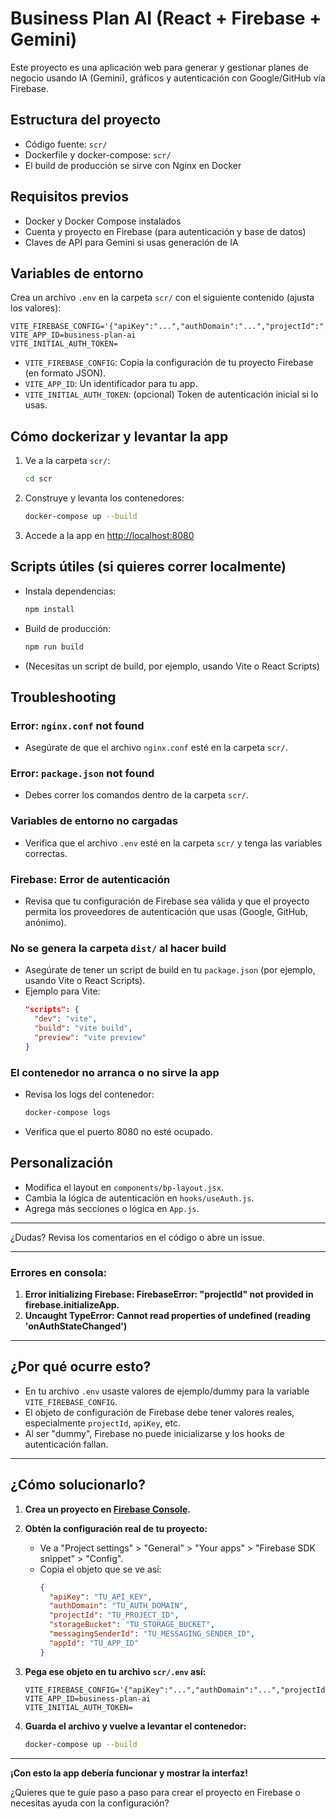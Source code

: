 # Business Plan AI (React + Firebase + Gemini)

Este proyecto es una aplicación web para generar y gestionar planes de negocio usando IA (Gemini), gráficos y autenticación con Google/GitHub vía Firebase.

## Estructura del proyecto

- Código fuente: `scr/`
- Dockerfile y docker-compose: `scr/`
- El build de producción se sirve con Nginx en Docker

## Requisitos previos

- Docker y Docker Compose instalados
- Cuenta y proyecto en Firebase (para autenticación y base de datos)
- Claves de API para Gemini si usas generación de IA

## Variables de entorno

Crea un archivo `.env` en la carpeta `scr/` con el siguiente contenido (ajusta los valores):

```
VITE_FIREBASE_CONFIG='{"apiKey":"...","authDomain":"...","projectId":"...","storageBucket":"...","messagingSenderId":"...","appId":"..."}'
VITE_APP_ID=business-plan-ai
VITE_INITIAL_AUTH_TOKEN=
```

- `VITE_FIREBASE_CONFIG`: Copia la configuración de tu proyecto Firebase (en formato JSON).
- `VITE_APP_ID`: Un identificador para tu app.
- `VITE_INITIAL_AUTH_TOKEN`: (opcional) Token de autenticación inicial si lo usas.

## Cómo dockerizar y levantar la app

1. Ve a la carpeta `scr/`:
   ```sh
   cd scr
   ```
2. Construye y levanta los contenedores:
   ```sh
   docker-compose up --build
   ```
3. Accede a la app en [http://localhost:8080](http://localhost:8080)

## Scripts útiles (si quieres correr localmente)

- Instala dependencias:
  ```sh
  npm install
  ```
- Build de producción:
  ```sh
  npm run build
  ```
- (Necesitas un script de build, por ejemplo, usando Vite o React Scripts)

## Troubleshooting

### Error: `nginx.conf` not found
- Asegúrate de que el archivo `nginx.conf` esté en la carpeta `scr/`.

### Error: `package.json` not found
- Debes correr los comandos dentro de la carpeta `scr/`.

### Variables de entorno no cargadas
- Verifica que el archivo `.env` esté en la carpeta `scr/` y tenga las variables correctas.

### Firebase: Error de autenticación
- Revisa que tu configuración de Firebase sea válida y que el proyecto permita los proveedores de autenticación que usas (Google, GitHub, anónimo).

### No se genera la carpeta `dist/` al hacer build
- Asegúrate de tener un script de build en tu `package.json` (por ejemplo, usando Vite o React Scripts).
- Ejemplo para Vite:
  ```json
  "scripts": {
    "dev": "vite",
    "build": "vite build",
    "preview": "vite preview"
  }
  ```

### El contenedor no arranca o no sirve la app
- Revisa los logs del contenedor:
  ```sh
  docker-compose logs
  ```
- Verifica que el puerto 8080 no esté ocupado.

## Personalización

- Modifica el layout en `components/bp-layout.jsx`.
- Cambia la lógica de autenticación en `hooks/useAuth.js`.
- Agrega más secciones o lógica en `App.js`.

---

¿Dudas? Revisa los comentarios en el código o abre un issue. 

---

### **Errores en consola:**

1. **Error initializing Firebase: FirebaseError: "projectId" not provided in firebase.initializeApp.**
2. **Uncaught TypeError: Cannot read properties of undefined (reading 'onAuthStateChanged')**

---

## ¿Por qué ocurre esto?

- En tu archivo `.env` usaste valores de ejemplo/dummy para la variable `VITE_FIREBASE_CONFIG`.
- El objeto de configuración de Firebase debe tener valores reales, especialmente `projectId`, `apiKey`, etc.
- Al ser "dummy", Firebase no puede inicializarse y los hooks de autenticación fallan.

---

## ¿Cómo solucionarlo?

1. **Crea un proyecto en [Firebase Console](https://console.firebase.google.com/).**
2. **Obtén la configuración real de tu proyecto:**
   - Ve a "Project settings" > "General" > "Your apps" > "Firebase SDK snippet" > "Config".
   - Copia el objeto que se ve así:
     ```json
     {
       "apiKey": "TU_API_KEY",
       "authDomain": "TU_AUTH_DOMAIN",
       "projectId": "TU_PROJECT_ID",
       "storageBucket": "TU_STORAGE_BUCKET",
       "messagingSenderId": "TU_MESSAGING_SENDER_ID",
       "appId": "TU_APP_ID"
     }
     ```
3. **Pega ese objeto en tu archivo `scr/.env` así:**
   ```env
   VITE_FIREBASE_CONFIG='{"apiKey":"...","authDomain":"...","projectId":"...","storageBucket":"...","messagingSenderId":"...","appId":"..."}'
   VITE_APP_ID=business-plan-ai
   VITE_INITIAL_AUTH_TOKEN=
   ```

4. **Guarda el archivo y vuelve a levantar el contenedor:**
   ```sh
   docker-compose up --build
   ```

---

**¡Con esto la app debería funcionar y mostrar la interfaz!**

¿Quieres que te guíe paso a paso para crear el proyecto en Firebase o necesitas ayuda con la configuración? 
